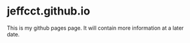 # jeffcct.github.io
This is my github pages page. It will contain more information at a later date.
